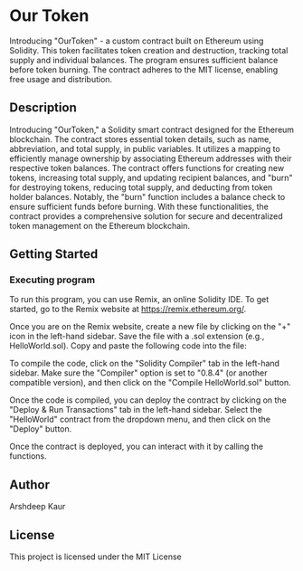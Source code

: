 
# Our Token

Introducing "OurToken" - a custom contract built on Ethereum using Solidity. This token facilitates token creation and destruction, tracking total supply and individual balances. The program ensures sufficient balance before token burning. The contract adheres to the MIT license, enabling free usage and distribution. 

## Description

Introducing "OurToken," a Solidity smart contract designed for the Ethereum blockchain. The contract stores essential token details, such as name, abbreviation, and total supply, in public variables. It utilizes a mapping to efficiently manage ownership by associating Ethereum addresses with their respective token balances. The contract offers  functions for creating new tokens, increasing total supply, and updating recipient balances, and "burn" for destroying tokens, reducing total supply, and deducting from token holder balances. Notably, the "burn" function includes a balance check to ensure sufficient funds before burning. With these functionalities, the contract provides a comprehensive solution for secure and decentralized token management on the Ethereum blockchain.


## Getting Started

### Executing program

To run this program, you can use Remix, an online Solidity IDE. To get started, go to the Remix website at https://remix.ethereum.org/.

Once you are on the Remix website, create a new file by clicking on the "+" icon in the left-hand sidebar. Save the file with a .sol extension (e.g., HelloWorld.sol). Copy and paste the following code into the file:

To compile the code, click on the "Solidity Compiler" tab in the left-hand sidebar. Make sure the "Compiler" option is set to "0.8.4" (or another compatible version), and then click on the "Compile HelloWorld.sol" button.

Once the code is compiled, you can deploy the contract by clicking on the "Deploy & Run Transactions" tab in the left-hand sidebar. Select the "HelloWorld" contract from the dropdown menu, and then click on the "Deploy" button.

Once the contract is deployed, you can interact with it by calling the functions. 

## Author

Arshdeep Kaur

## License

This project is licensed under the MIT License 
